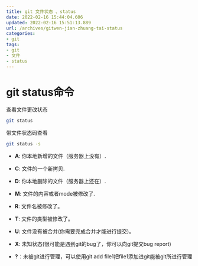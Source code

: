 ```yaml
---
title: git 文件状态 、status
date: 2022-02-16 15:44:04.606
updated: 2022-02-16 15:51:13.889
url: /archives/gitwen-jian-zhuang-tai-status
categories: 
- git
tags: 
- git
- 文件
- status
---
```


# git status命令

查看文件更改状态

```bash
git status
```

带文件状态码查看

```bash
git status -s
```

- **A**: 你本地新增的文件（服务器上没有）.
  
- **C**: 文件的一个新拷贝.
  
- **D**: 你本地删除的文件（服务器上还在）.
  
- **M**: 文件的内容或者mode被修改了.
  
- **R**: 文件名被修改了。
  
- **T**: 文件的类型被修改了。
  
- **U**: 文件没有被合并(你需要完成合并才能进行提交)。
  
- **X**: 未知状态(很可能是遇到git的bug了，你可以向git提交bug report)
  
- **?**：未被git进行管理，可以使用git add file1把file1添加进git能被git所进行管理